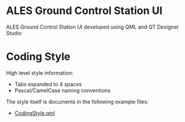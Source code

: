 # ALES Ground Control Station UI

ALES Ground Control Station UI developed using QML and QT Designer Studio

# Coding Style

High level style information:

- Tabs expanded to 4 spaces
- Pascal/CamelCase naming conventions

The style itself is documents in the following example files:

- [CodingStyle.qml](https://github.com/ArgosdyneResearch/alesqgcui/blob/master/CodingStyle.qml)